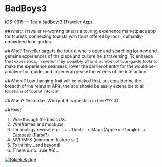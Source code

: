 # BadBoys3
iOS-0615 — Team BadBoys3 (Traveler App)

##What?
Traveller (←working title) is a touring experience marketplace app for tourists, connecting tourists with tours offered by local, culturally-embedded tour-guides.

##Who?
Traveller targets the tourist who is open and searching for new and genuine experiences of the place and culture he is traversing. To enhance that experience, Traveller may possibly offer a number of tour-guide tools to make the experience seamless, lower the barrier of entry for the would-be-amateur-tourguide, and in general grease the wheels of the interaction.

##Where?
Low-hanging fruit will be picked first, but considering the breadth of the relevant APIs, the app should be easily extensible to all locations of tourist interest.

##When?
Yesterday. Who put this question in here??? :D

##How?
1. Workthrough the basic UX.
2. Wireframes and mockups.
3. Technology review, e.g.:
..+ UI tech.
..+ Maps (Apple or Google)
..+ Database (Parse?)
4. MVP/MFS (mimimum feature set)
5. To infinity...and beyond!
6. (There is no...rule \#6)...

[![Bitdeli Badge](https://d2weczhvl823v0.cloudfront.net/AmitaiB/badboys3/trend.png)](https://bitdeli.com/free "Bitdeli Badge")

